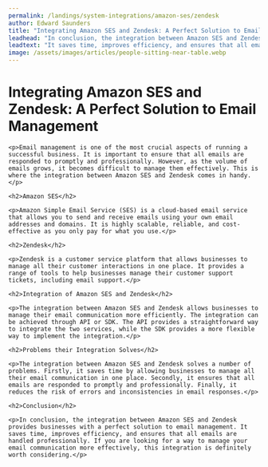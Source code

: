 ```yaml
---
permalink: /landings/system-integrations/amazon-ses/zendesk
author: Edward Saunders
title: "Integrating Amazon SES and Zendesk: A Perfect Solution to Email Management"
leadhead: "In conclusion, the integration between Amazon SES and Zendesk provides businesses with a perfect solution to email management"
leadtext: "It saves time, improves efficiency, and ensures that all emails are handled professionally. If you are looking for a way to manage your email communication more effectively, this integration is definitely worth considering."
image: /assets/images/articles/people-sitting-near-table.webp
---
```

<div class="arttext">
	<h1>Integrating Amazon SES and Zendesk: A Perfect Solution to Email Management</h1>

	<p>Email management is one of the most crucial aspects of running a successful business. It is important to ensure that all emails are responded to promptly and professionally. However, as the volume of emails grows, it becomes difficult to manage them effectively. This is where the integration between Amazon SES and Zendesk comes in handy.</p>

	<h2>Amazon SES</h2>

	<p>Amazon Simple Email Service (SES) is a cloud-based email service that allows you to send and receive emails using your own email addresses and domains. It is highly scalable, reliable, and cost-effective as you only pay for what you use.</p>

	<h2>Zendesk</h2>

	<p>Zendesk is a customer service platform that allows businesses to manage all their customer interactions in one place. It provides a range of tools to help businesses manage their customer support tickets, including email support.</p>

	<h2>Integration of Amazon SES and Zendesk</h2>

	<p>The integration between Amazon SES and Zendesk allows businesses to manage their email communication more efficiently. The integration can be achieved through API or SDK. The API provides a straightforward way to integrate the two services, while the SDK provides a more flexible way to implement the integration.</p>

	<h2>Problems their Integration Solves</h2>

	<p>The integration between Amazon SES and Zendesk solves a number of problems. Firstly, it saves time by allowing businesses to manage all their email communication in one place. Secondly, it ensures that all emails are responded to promptly and professionally. Finally, it reduces the risk of errors and inconsistencies in email responses.</p>

	<h2>Conclusion</h2>

	<p>In conclusion, the integration between Amazon SES and Zendesk provides businesses with a perfect solution to email management. It saves time, improves efficiency, and ensures that all emails are handled professionally. If you are looking for a way to manage your email communication more effectively, this integration is definitely worth considering.</p>

</div>